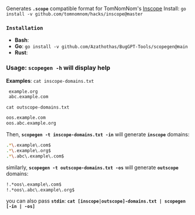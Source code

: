 
Generates **`.scope`** compatible format for TomNomNom's [Inscope](https://github.com/tomnomnom/hacks/tree/master/inscope)
Install: `go install -v github.com/tomnomnom/hacks/inscope@master`

### **`Installation`**
 - **Bash**: 
 - **Go**: `go install -v github.com/Azathothas/BugGPT-Tools/scopegen@main`  
 - **Rust**:
 ### Usage: `scopegen -h` will display help
 **Examples**: 
 `cat inscope-domains.txt`
```bash example.com
 example.org
 abc.example.com
 ```
 `cat outscope-domains.txt`
 ```bash
 oos.example.com
 oos.abc.example.org
 ```
 Then, **`scopegen -t inscope-domains.txt -in`** will generate **`inscope`**  domains:
 ```bash
 .*\.example\.com$
.*\.example\.org$
.*\.abc\.example\.com$
 ```
 similarly, **`scopegen -t outscope-domains.txt -os`** will generate **`outscope`**  domains:
 ```bash
!.*oos\.example\.com$
!.*oos\.abc\.example\.org$
 ```
 you can also pass **`stdin`**: **`cat [inscope|outscope]-domains.txt | scopegen [-in | -os]`**
 
 
 
 
 

